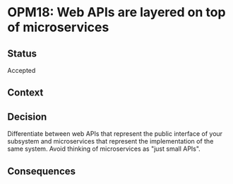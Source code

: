 # OPM18: Web APIs are layered on top of microservices

## Status
Accepted

## Context

## Decision
Differentiate between web APIs that represent the public interface of your subsystem and
microservices that represent the implementation of the same system. Avoid thinking of
microservices as "just small APIs".

## Consequences